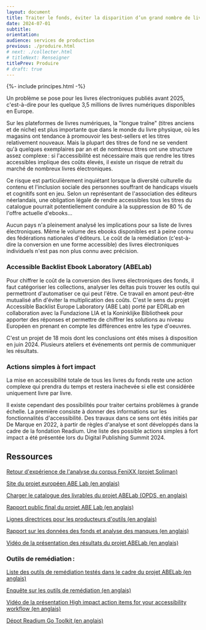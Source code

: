 ```yaml
---
layout: document
title: Traiter le fonds, éviter la disparition d’un grand nombre de livres numériques
date: 2024-07-01
subtitle: 
orientation: 
audience: services de production
previous: ./produire.html
# next: ./collecter.html
# titleNext: Renseigner
titlePrev: Produire
# draft: true
---
```


<div markdown="1" id="principes">

{%- include principes.html -%}

Un problème se pose pour les livres électroniques publiés avant 2025, c'est-à-dire pour les quelque 3,5 millions de livres numériques disponibles en Europe.

Sur les plateformes de livres numériques, la "longue traîne" (titres anciens et de niche) est plus importante que dans le monde du livre physique, où les magasins ont tendance à promouvoir les best-sellers et les titres relativement nouveaux. Mais la plupart des titres de fond ne se vendent qu'à quelques exemplaires par an et de nombreux titres ont une structure assez complexe&#8239;: si l'accessibilité est nécessaire mais que rendre les titres accessibles implique des coûts élevés, il existe un risque de retrait du marché de nombreux livres électroniques.

Ce risque est particulièrement inquiétant lorsque la diversité culturelle du contenu et l'inclusion sociale des personnes souffrant de handicaps visuels et cognitifs sont en jeu. Selon un représentant de l'association des éditeurs néerlandais, une obligation légale de rendre accessibles tous les titres du catalogue pourrait potentiellement conduire à la suppression de 80 % de l'offre actuelle d'ebooks…

Aucun pays n'a pleinement analysé les implications pour sa liste de livres électroniques. Même le volume des ebooks disponibles est à peine connu des fédérations nationales d'éditeurs. Le coût de la remédiation (c'est-à-dire la conversion en une forme accessible) des livres électroniques individuels n'est pas non plus connu avec précision.

<h3 id="abelab"> <span lang="en">Accessible Backlist Ebook Laboratory (ABELab)</span></h3>

Pour chiffrer le coût de la conversion des livres électroniques des fonds, il faut catégoriser les collections, analyser les deltas puis trouver les outils qui permettront d'automatiser ce qui peut l'être. Ce travail en amont peut-être mutualisé afin d'éviter la multiplication des coûts. C'est le sens du projet <span lang="en">Accessible Backlist Europe Laboratory</span> (ABE Lab) porté par EDRLab en collaboration avec la <span lang="it">Fundazione LIA</span> et la <span lang="nl">Koninklijke Bibliotheek</span> pour apporter des réponses et permettre de chiffrer les solutions au niveau Européen en prenant en compte les différences entre les type d'oeuvres.

C'est un projet de 18 mois dont les conclusions ont étés mises à disposition en juin 2024. Plusieurs ateliers et événements ont permis de communiquer les résultats.

<h3 id="high-impacts">Actions simples à fort impact </h3>

La mise en accessibilité totale de tous les livres du fonds reste une action complexe qui prendra du temps et restera inachevée si elle est considérée uniquement livre par livre. 

Il existe cependant des possibilités pour traiter certains problèmes à grande échelle. La première consiste à donner des informations sur les fonctionnalités d'accessibilité. Des travaux dans ce sens ont étés initiés par De Marque en 2022, à partir de règles d'analyse et sont développés dans la cadre de la fondation Readium. Une liste des possible actions simples à fort impact a été présentée lors du Digital Publishing Summit 2024. 

</div>

<section  class="ressources" markdown="1">

<h2>Ressources</h2>

<a href="../ressources/soliman" class="link color_orange">Retour d'expérience de l'analyse du corpus FeniXX (projet Soliman)</a>

<a href="https://www.abelab.eu" class="link color_orange">Site du projet européen ABE Lab (en anglais)</a>

<a href="opds://rawcdn.githack.com/ABELaboratory/publications/5bb58ce9826a9bdce35405e86bf3b243c11b75e3/public-deliverables/feeds/ABELab_deliverables.json
" class="link color_orange">Charger le catalogue des livrables du projet ABELab (OPDS, en anglais)</a>

<a href="https://www.abelab.eu/outcomes/deliverables/#final-public-report" class="link color_orange">Rapport public final du projet ABE Lab (en anglais)</a>

<a href="https://www.abelab.eu/outcomes/deliverables/#guidelines-for-remediation-tools-producers" class="link color_orange">Lignes directrices pour les producteurs d'outils (en anglais)</a>

<a href="https://www.abelab.eu/outcomes/deliverables/#report-on-backlist-data-and-gap-analysis" class="link color_orange">Rapport sur les données des fonds et analyse des manques (en anglais)</a>

<a href="https://www.edrlab.org/events/digital-publishing-summit-2024/#1705884145875-dba73dea-4250" class="link color_orange">Vidéo de la présentation des résultats du projet ABELab (en anglais)</a>

<h3>Outils de remédiation&#8239;:</h3>

<a href="https://www.abelab.eu/activities/tools/" class="link color_orange">Liste des outils de remédiation testés dans le cadre du projet ABELab (en anglais)</a>

<a href="https://ec.europa.eu/eusurvey/runner/7355fb1b-91cf-c7dd-4b27-18f33ad87d04" class="link color_orange">Enquête sur les outils de remédiation (en anglais)</a>

<a href="https://ec.europa.eu/eusurvey/runner/7355fb1b-91cf-c7dd-4b27-18f33ad87d04" class="link color_orange">Vidéo de la présentation <span lang="en">High impact action items for your accessibility workflow</span> (en anglais)</a>

<a href="https://github.com/readium/go-toolkit" class="link color_orange">Dépot Readium Go Toolkit (en anglais)</a>

</section>